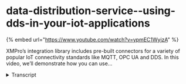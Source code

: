 # data-distribution-service--using-dds-in-your-iot-applications
{% embed url="https://www.youtube.com/watch?v=ypmEC1WyjzA" %}



XMPro’s integration library includes pre-built connectors for a variety of popular IoT connectivity standards like MQTT, OPC UA and DDS. In this video, we’ll demonstrate how you can use...
<details>
<summary>Transcript</summary>XMPro’s integration library includes pre-built connectors for a variety of popular IoT connectivity standards like MQTT, OPC UA and DDS. In this video, we’ll demonstrate how you can use...
good and welcome today we're going to go

through a stream that's being configured

to consume data through DDS now what is

DDS it's the object management group or

oMG their data distribution service or

DDS standard we've logged in as a

particularly user interaction priority

and the first thing we get to is the use

case groups these are categories that

you can configure and set up that allow

you to group together your various use

cases we're going to drill into the

downstream so we just click into that

that'll take us to the various use cases

which have been associated to this

particular category we can click into

one and that'll take us into the actual

use case itself what we're looking at

here is a stream designer it's a

graphical interface that allows me to

drag drop and configure all the various

elements that I need for this particular

stream in this example we're consuming

data coming off of RTI's DDS we're

collecting the edge outliers that we're

looking for we're gonna filter those out

we're then going to do two things based

on what matches our particular filter

the first thing we're gonna do is we're

gonna send an SMS notification the

second thing we're gonna do is we're

going to push it through to a predictive

model we then going to gainful to those

results and anything that matches we're

going to start a maintenance or a work

order Spears BPM process so this is for

rotating equipment predictive

maintenance as a particularly use case

using the data that is going to be

pushed through the DDS the first thing

we've got is on the left you'll see your

various toolbox with those items the

first one is a listener where is our

information coming from so if I expand

that you can see there's a multitude of

different options that are available one

we're focusing on today would be the RTI

DDS subscriber this allows us to read

topic data from the RTI DDS server and

consume that information coming in from

there as well

the second thing that we've got is a

transformation so what type of

high-level transformation do we want to

do on this data and information that is

coming through the DD

the first one is we're looking for

outliers the second one is a filter

third one is a broadcast and again

another filter those are all types of

transformations that we've dragged on

and configured from a function

perspective just to highlight what we

have in here whether you want to bring

on some R scripts some FFT algorithms or

RCA in this example we don't have any

functions that we're currently using but

they are still available in the library

if you want to use them and then lastly

action agent what type of action do you

want to take with this information that

is actually matching the data as its

flown through DDS the first action that

we wanted to touch on was we wanted to

push information to an SMS we want to

notify soul immediately we also wanted

to put something on a exome Pro VPN

process form you could also push

information back as a publisher to the

DDS server if that is something that you

want to do from a use case perspective

if I close the tool box here so we've

got this running it is currently

published and we're consuming data

coming off of our TR now to that end

what I'm going to do is I'm going to be

using the RTI shapes demo just to

illustrate information and data flowing

through and the various options that you

have when you're actually but to

configure this and how do you consume

the data for that if I come back to the

stream there's a live view option so

we're going to click that on the right

what the live view does is it shows me

data that is flowing currently through

those particular points I'm interested

in the edge art layer so that's

information that's coming directly off

of the DDS server and I'm also

information looking for information that

comes out in the filter as well so those

are the outliers I'm actually looking

for so if I go back to the the shapes

demo everything that we've configured is

around the square so I'm gonna publish a

square I'm just going to keep it blue

and we're just gonna let that what

you'll see in the background is as soon

as I've published the square we're

automatically picking up the data coming

through the the DDS it is sending us the

particular edge

and in this instance is only looking for

blue as a particular colors if I go into

the square again and I say I'm looking

for another color again we'll have two

sets of information and if I scroll down

here and we go to the end you'll see the

two colors start coming through here as

well so if I go back in there the

squares are what we're actually looking

for so how is this actually configured

if I move out of that not close the live

view if you double click any of the

components on your what it'll do is will

open up this configuration pane that'll

allow you to configure this particular

stream object in this instance we're

configuring the RTI DDS subscriber we've

got a particular polling interval we've

got a particular domain that we're

looking for and if I click the drop-down

we're looking for the various items now

I have two squares published so it's

going to give both of those as

particular topics for me if I go back to

the RTI it's got and delete everything I

want one square which is gonna be blue

and I want one triangle and it's make it

orange so I've got two very different

shapes which are generating data for me

through the show to demo if I come back

and I just close that and I go back into

it again so again we're opening up the

configuration for the RTI stream object

if I go down to the topic you'll see I

have access to square and triangle for

the topics coming in here as well so

this is a live look up on the actual DDS

server as those topics are available you

can actually select them and make use of

them here as soon as you select them

you'll see topic properties down on the

bottom here so this is again made

available through the DDS integration

and says for that particular topic these

are the properties that are available I

can select all of them or I can delete a

few that I'm not interested in actually

using if I found that a particular topic

doesn't exist so I'm looking for circle

as an example I can actually create the

topic from within the configuration

window here as well

then I would need you to specify the

properties and that'll actually publish

that particular topic to the DDS server

and it'll also start listening on that

particular error for me as well so this

is how we can configure the various

items for the DDS that we're looking for

so what I'm going to take you through

now is what do we actually configure

here with this information as we made

available so let's go back to the live

view that'll bring us the blue coming

through so what we've configured is when

the Blue Square is bouncing around the

screen and generating the data for us

that's what we're seeing down the bottom

here come up with us what we're

interested is in when that actually

changes to yellow so I'm gonna delete

that and I'm only interested when the

square is actually coming in as yellow

as soon as the square comes in as yellow

let's see across the top there that is

the filter item that I'm looking for so

that's the one anomaly in this set of

information as soon as is made available

I won't trigger an SMS and I want to

trigger off for a particular work order

you'll still see down the bottom here

we're still consuming the data as it's

been made available but I'm interested

in when a change to yellow and as soon

as that happened I want to send out an

SMS and I want to start a particular

work order coming down the bottom here

again if we double click into any of

these you can get access to the

configuration which is how we are able

to connect to this particular DDI server

it also allows us to connect to a

particular topic and consume the

particular properties off of that so

first item from a subscriber perspective

or considering data from the RTR DDS

server we're looking for some particular

outliers in this instance when the

square was not blue but it was actually

yellow we're filtering that out we're

gonna do two things one which is to send

an SMS the second is to send that to a

predictive model filter out the results

from a predictive model and then we'll

create a particular work order inside

excellent performer bpm perspectives

you
</details>